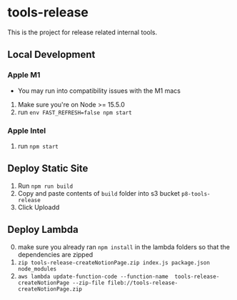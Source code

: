 # tools-release

This is the project for release related internal tools.

## Local Development

### Apple M1

* You may run into compatibility issues with the M1 macs
  
1. Make sure you're on Node >= 15.5.0
2. run `env FAST_REFRESH=false npm start`

### Apple Intel
1. run `npm start`

## Deploy Static Site

1. Run `npm run build`
2. Copy and paste contents of `build` folder into s3 bucket `p8-tools-release`
3. Click Uploadd

## Deploy Lambda
0. make sure you already ran `npm install` in the lambda folders so that the dependencies are zipped
1.  `zip tools-release-createNotionPage.zip index.js package.json node_modules`
2.  `aws lambda update-function-code --function-name  tools-release-createNotionPage --zip-file fileb://tools-release-createNotionPage.zip`